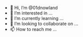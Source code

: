 - 👋 Hi, I’m @01dnowland
- 👀 I’m interested in ...
- 🌱 I’m currently learning ...
- 💞️ I’m looking to collaborate on ...
- 📫 How to reach me ...

<!---
01dnowland/01dnowland is a ✨ special ✨ repository because its `README.md` (this file) appears on your GitHub profile.
You can click the Preview link to take a look at your changes.
--->
